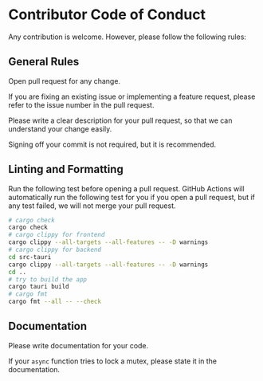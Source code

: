 # Contributor Code of Conduct

Any contribution is welcome.
However, please follow the following rules:

## General Rules

Open pull request for any change.

If you are fixing an existing issue or implementing a feature request,
please refer to the issue number in the pull request.

Please write a clear description for your pull request,
so that we can understand your change easily.

Signing off your commit is not required,
but it is recommended.

## Linting and Formatting

Run the following test before opening a pull request.
GitHub Actions will automatically run the following test for you
if you open a pull request,
but if any test failed, we will not merge your pull request.
```bash
# cargo check
cargo check
# cargo clippy for frontend
cargo clippy --all-targets --all-features -- -D warnings
# cargo clippy for backend
cd src-tauri
cargo clippy --all-targets --all-features -- -D warnings
cd ..
# try to build the app
cargo tauri build
# cargo fmt
cargo fmt --all -- --check
```

## Documentation

Please write documentation for your code.

If your `async` function tries to lock a mutex,
please state it in the documentation.